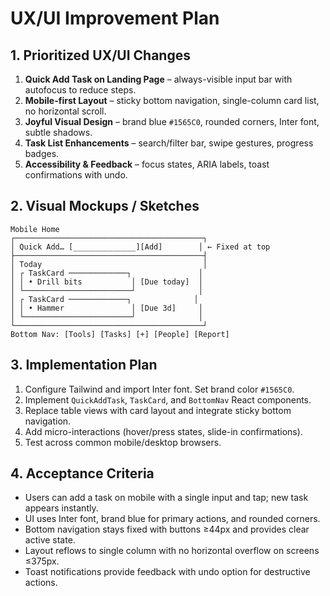 # UX/UI Improvement Plan

## 1. Prioritized UX/UI Changes
1. **Quick Add Task on Landing Page** – always-visible input bar with autofocus to reduce steps.
2. **Mobile-first Layout** – sticky bottom navigation, single-column card list, no horizontal scroll.
3. **Joyful Visual Design** – brand blue `#1565C0`, rounded corners, Inter font, subtle shadows.
4. **Task List Enhancements** – search/filter bar, swipe gestures, progress badges.
5. **Accessibility & Feedback** – focus states, ARIA labels, toast confirmations with undo.

## 2. Visual Mockups / Sketches
```
Mobile Home
┌──────────────────────────────────────────┐
│ Quick Add… [______________][Add]        │ ← Fixed at top
├──────────────────────────────────────────┤
│ Today                                    │
│ ┌ TaskCard ─────────────┐               │
│ │ • Drill bits           │ [Due today]  │
│ └────────────────────────┘              │
│ ┌ TaskCard ─────────────┐              │
│ │ • Hammer               │ [Due 3d]     │
│ └────────────────────────┘              │
└──────────────────────────────────────────┘
Bottom Nav: [Tools] [Tasks] [+] [People] [Report]
```

## 3. Implementation Plan
1. Configure Tailwind and import Inter font. Set brand color `#1565C0`.
2. Implement `QuickAddTask`, `TaskCard`, and `BottomNav` React components.
3. Replace table views with card layout and integrate sticky bottom navigation.
4. Add micro-interactions (hover/press states, slide-in confirmations).
5. Test across common mobile/desktop browsers.

## 4. Acceptance Criteria
- Users can add a task on mobile with a single input and tap; new task appears instantly.
- UI uses Inter font, brand blue for primary actions, and rounded corners.
- Bottom navigation stays fixed with buttons ≥44px and provides clear active state.
- Layout reflows to single column with no horizontal overflow on screens ≤375px.
- Toast notifications provide feedback with undo option for destructive actions.

